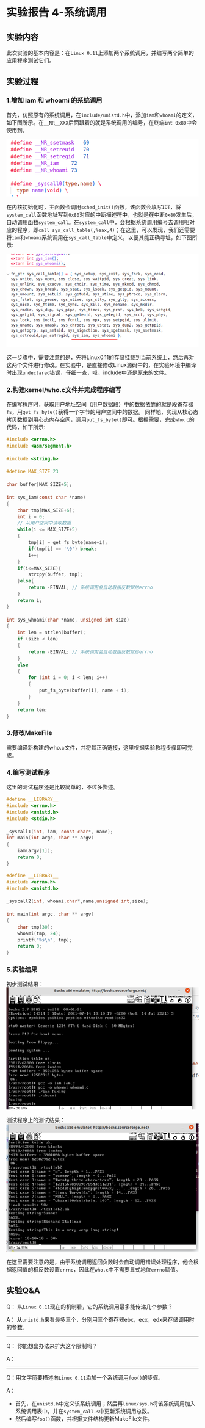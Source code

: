 # 实验报告 4-系统调用

## 实验内容

此次实验的基本内容是：在`Linux 0.11`上添加两个系统调用，并编写两个简单的应用程序测试它们。

## 实验过程

### 1.增加 iam 和 whoami 的系统调用

首先，仿照原有的系统调用，在`include/unistd.h`中，添加`iam`和`whoami`的定义，如下图所示。在`__NR__XXX`后面跟着的就是系统调用的编号，在终端`int 0x80`中会使用到。

![img](./images/1.png)

在内核初始化时，主函数会调用`sched_init()`函数，该函数会填写`IDT`，将`system_call`函数地址写到`0x80`对应的中断描述符中，也就是在中断`0x80`发生后，自动调用函数`system_call`。在`system_call`中，会根据系统调用编号去调用相对应的程序，即`call sys_call_table(,%eax,4)`；在这里，可以发现，我们还需要将`iam`和`whoami`系统调用在`sys_call_table`中定义，以便其能正确寻址，如下图所示:

![img](./images/2.png)

这一步骤中，需要注意的是，先将Linux0.11的存储挂载到当前系统上，然后再对这两个文件进行修改。在实验中，是直接修改Linux源码中的，在实验环境中编译时出现`undeclared`错误，仔细一查，哎，include中还是原来的文件。

### 2.构建kernel/who.c文件并完成程序编写

在编写程序时，获取用户地址空间（用户数据段）中的数据依靠的就是段寄存器`fs`，用`get_fs_byte()`获得一个字节的用户空间中的数据。 同样地，实现从核心态拷贝数据到用心态内存空间，调用`put_fs_byte()`即可。根据需要，完成`who.c`的代码，如下所示:

```C
#include <errno.h>
#include <asm/segment.h>

#include <string.h>

#define MAX_SIZE 23

char buffer[MAX_SIZE+5];

int sys_iam(const char *name)
{
    char tmp[MAX_SIZE+6];
    int i = 0;
    // 从用户空间中读取数据
    while(i <= MAX_SIZE+5)
    {
        tmp[i] = get_fs_byte(name+i);
        if(tmp[i] == '\0') break;
        i++;
    }
    if(i<=MAX_SIZE){
        strcpy(buffer, tmp);
    }else{
        return -EINVAL; // 系统调用会自动取相反数赋给errno
    }
    return i;
}

int sys_whoami(char *name, unsigned int size)
{
    int len = strlen(buffer);
    if (size < len)
    {
        return -EINVAL; // 系统调用会自动取相反数赋给errno
    }
    else
    {
        for (int i = 0; i < len; i++)
        {
            put_fs_byte(buffer[i], name + i);
        }
    }
    return len;
}

```

### 3.修改MakeFile

需要编译新构建的who.c文件，并将其正确链接，这里根据实验教程步骤即可完成。

### 4.编写测试程序

这里的测试程序还是比较简单的，不过多赘述。

```C
#define __LIBRARY__
#include <errno.h>
#include <unistd.h>
#include <stdio.h>

_syscall1(int, iam, const char*, name);
int main(int argc, char ** argv)
{
    iam(argv[1]);
    return 0;
}
```

```C
#define __LIBRARY__
#include <errno.h>
#include <unistd.h>

_syscall2(int, whoami,char*,name,unsigned int,size);

int main(int argc, char ** argv)
{
	char tmp[30];
	whoami(tmp, 24);
	printf("%s\n", tmp);
	return 0;
}
```


### 5.实验结果

初步测试结果：
![img3](./images/3.png)

测试程序上的测试结果：
![img4](./images/4.png)

在这里需要注意的是，由于系统调用返回负数时会自动调用错误处理程序，他会根据返回值的相反数设置`errno`，因此在`who.c`中不需要显式地位`errno`赋值。  

## 实验Q&A

Q：
从`Linux 0.11`现在的机制看，它的系统调用最多能传递几个参数？

A：
从`unistd.h`来看最多三个，分别用三个寄存器ebx，ecx，edx来存储调用时的参数。

---
Q：
你能想出办法来扩大这个限制吗？

A：


---
Q：用文字简要描述向`Linux 0.11`添加一个系统调用`foo()`的步骤。

A：

- 首先，在`unistd.h`中定义该系统调用；然后再`linux/sys.h`将该系统调用加入系统调用表中，并在`system_call.s`中更新系统调用总数。
- 然后编写`foo()`函数，并根据文件结构更新MakeFile文件。
